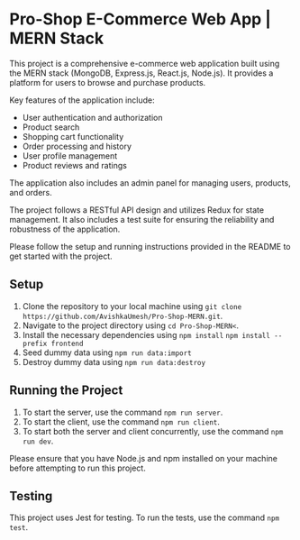 # Pro-Shop E-Commerce Web App | MERN Stack

This project is a comprehensive e-commerce web application built using the MERN stack (MongoDB, Express.js, React.js, Node.js). It provides a platform for users to browse and purchase products.

Key features of the application include:

-   User authentication and authorization
-   Product search
-   Shopping cart functionality
-   Order processing and history
-   User profile management
-   Product reviews and ratings

The application also includes an admin panel for managing users, products, and orders.

The project follows a RESTful API design and utilizes Redux for state management. It also includes a test suite for ensuring the reliability and robustness of the application.

Please follow the setup and running instructions provided in the README to get started with the project.

## Setup

1. Clone the repository to your local machine using `git clone https://github.com/AvishkaUmesh/Pro-Shop-MERN.git`.
2. Navigate to the project directory using `cd Pro-Shop-MERN<`.
3. Install the necessary dependencies using `npm install` `npm install --prefix frontend`
4. Seed dummy data using `npm run data:import`
5. Destroy dummy data using `npm run data:destroy`

## Running the Project

1. To start the server, use the command `npm run server`.
2. To start the client, use the command `npm run client`.
3. To start both the server and client concurrently, use the command `npm run dev`.

Please ensure that you have Node.js and npm installed on your machine before attempting to run this project.

## Testing

This project uses Jest for testing. To run the tests, use the command `npm test`.
